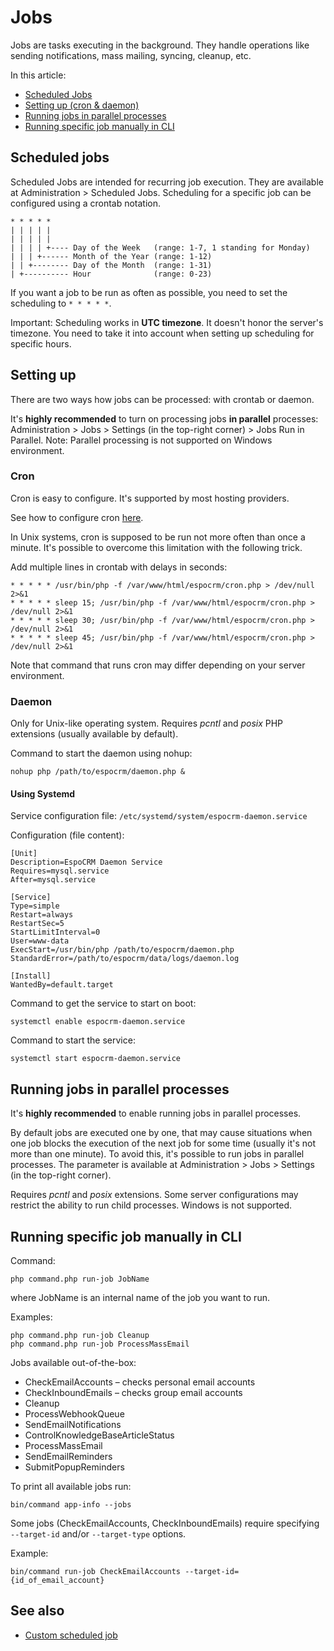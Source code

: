 # Jobs

Jobs are tasks executing in the background. They handle operations like sending notifications, mass mailing, syncing, cleanup, etc.

In this article:

* [Scheduled Jobs](#scheduled-jobs)
* [Setting up (cron & daemon)](#setting-up)
* [Running jobs in parallel processes](#running-jobs-in-parallel-processes)
* [Running specific job manually in CLI](#running-specific-job-manually-in-cli)

## Scheduled jobs

Scheduled Jobs are intended for recurring job execution. They are available at Administration > Scheduled Jobs. Scheduling for a specific job can be configured using a crontab notation.

```
* * * * *
| | | | |
| | | | |
| | | | +---- Day of the Week   (range: 1-7, 1 standing for Monday)
| | | +------ Month of the Year (range: 1-12)
| | +-------- Day of the Month  (range: 1-31)
| +---------- Hour              (range: 0-23)
```

If you want a job to be run as often as possible, you need to set the scheduling to `* * * * *`.

Important: Scheduling works in **UTC timezone**. It doesn't honor the server's timezone. You need to take it into account when setting up scheduling for specific hours.

## Setting up

There are two ways how jobs can be processed: with crontab or daemon.

It's **highly recommended** to turn on processing jobs **in parallel** processes: Administration > Jobs > Settings (in the top-right corner) > Jobs Run in Parallel. Note: Parallel processing is not supported on Windows environment.

### Cron

Cron is easy to configure. It's supported by most hosting providers.

See how to configure cron [here](server-configuration.md#setting-up-crontab).

In Unix systems, cron is supposed to be run not more often than once a minute. It's possible to overcome this limitation with the following trick.

Add multiple lines in crontab with delays in seconds:

```
* * * * * /usr/bin/php -f /var/www/html/espocrm/cron.php > /dev/null 2>&1
* * * * * sleep 15; /usr/bin/php -f /var/www/html/espocrm/cron.php > /dev/null 2>&1
* * * * * sleep 30; /usr/bin/php -f /var/www/html/espocrm/cron.php > /dev/null 2>&1
* * * * * sleep 45; /usr/bin/php -f /var/www/html/espocrm/cron.php > /dev/null 2>&1
```

Note that command that runs cron may differ depending on your server environment.

### Daemon

Only for Unix-like operating system. Requires *pcntl* and *posix* PHP extensions (usually available by default).

Command to start the daemon using nohup:

```
nohup php /path/to/espocrm/daemon.php &
```

#### Using Systemd

Service configuration file: `/etc/systemd/system/espocrm-daemon.service`

Configuration (file content):

```
[Unit]
Description=EspoCRM Daemon Service
Requires=mysql.service
After=mysql.service

[Service]
Type=simple
Restart=always
RestartSec=5
StartLimitInterval=0
User=www-data
ExecStart=/usr/bin/php /path/to/espocrm/daemon.php
StandardError=/path/to/espocrm/data/logs/daemon.log

[Install]
WantedBy=default.target
```

Command to get the service to start on boot:

```
systemctl enable espocrm-daemon.service
```

Command to start the service:

```
systemctl start espocrm-daemon.service
```


## Running jobs in parallel processes

It's **highly recommended** to enable running jobs in parallel processes.

By default jobs are executed one by one, that may cause situations when one job blocks the execution of the next job for some time (usually it's not more than one minute). To avoid this, it's possible to run jobs in parallel processes. The parameter is available at Administration > Jobs > Settings (in the top-right corner).

Requires *pcntl* and *posix* extensions. Some server configurations may restrict the ability to run child processes. Windows is not supported.

## Running specific job manually in CLI


Command:
```
php command.php run-job JobName
```
where JobName is an internal name of the job you want to run.

Examples:
```
php command.php run-job Cleanup
php command.php run-job ProcessMassEmail
```

Jobs available out-of-the-box:

* CheckEmailAccounts – checks personal email accounts
* CheckInboundEmails – checks group email accounts
* Cleanup
* ProcessWebhookQueue
* SendEmailNotifications
* ControlKnowledgeBaseArticleStatus
* ProcessMassEmail
* SendEmailReminders
* SubmitPopupReminders

To print all available jobs run:

```
bin/command app-info --jobs
```

Some jobs (CheckEmailAccounts, CheckInboundEmails) require specifying `--target-id` and/or `--target-type` options.

Example:

```
bin/command run-job CheckEmailAccounts --target-id={id_of_email_account}
```

## See also

* [Custom scheduled job](../development/scheduled-job.md)
